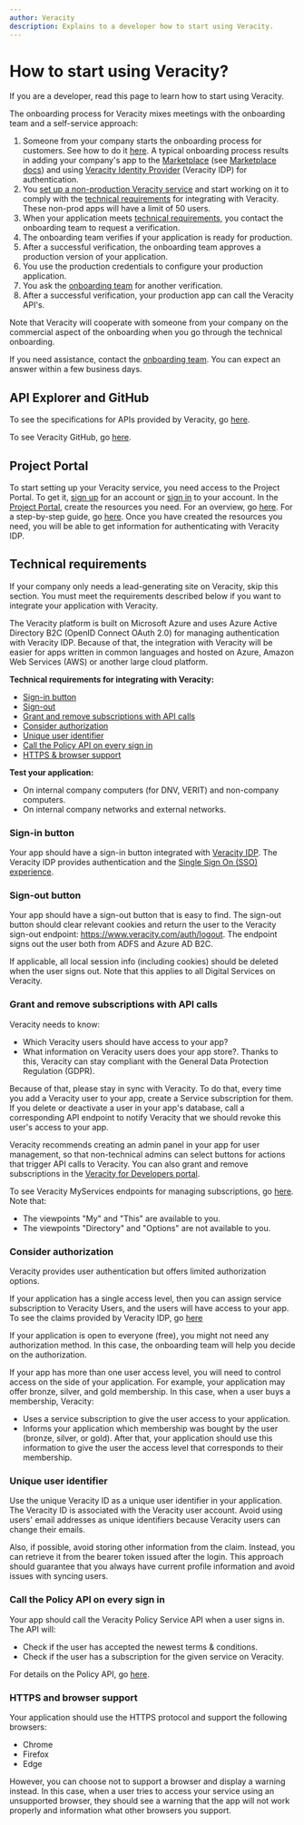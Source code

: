 ```yaml
---
author: Veracity
description: Explains to a developer how to start using Veracity.
---
```


# How to start using Veracity?
If you are a developer, read this page to learn how to start using Veracity. 

The onboarding process for Veracity mixes meetings with the onboarding team and a self-service approach:
1. Someone from your company starts the onboarding process for customers. See how to do it [here](https://developer.veracity.com/docs/section/marketplace/productpresentation). A typical onboarding process results in
adding your company's app to the [Marketplace](https://store.veracity.com/) (see [Marketplace docs](https://developer.veracity.com/docs/section/marketplace/marketplace)) and using [Veracity Identity Provider](https://developer.veracity.com/docs/section/identity/identity) (Veracity IDP) for authentication. 
2. You [set up a non-production Veracity service](#project) and start working on it to comply with the [technical requirements](#requirements) for integrating with Veracity. These non-prod apps will have a limit of 50 users. 
3. When your application meets [technical requirements](#technical-requirements), you contact the onboarding team to request a verification.
4. The onboarding team verifies if your application is ready for production.
5. After a successful verification, the onboarding team approves a production version of your application.
6. You use the production credentials to configure your production application.
7. You ask the [onboarding team](mailto:onboarding@veracity.com) for another verification.
8. After a successful verification, your production app can call the Veracity API's.

Note that Veracity will cooperate with someone from your company on the commercial aspect of the onboarding when you go through the technical onboarding.

If you need assistance, contact the [onboarding team](mailto:onboarding@veracity.com). You can expect an answer within a few business days.

## API Explorer and GitHub
To see the specifications for APIs provided by Veracity, go [here](https://developer.veracity.com/api).

To see Veracity GitHub, go [here](https://github.com/veracity).
## <a name="project"></a>Project Portal
To start setting up your Veracity service, you need access to the Project Portal. To get it, [sign up](https://id.veracity.com/sign-up?return-url=https%3a%2f%2fdeveloper.veracity.com%2fauth%2flogin%3freturnTo%3d%2fdevEnrolled) for an account or [sign in](https://login.veracity.com/a68572e3-63ce-4bc1-acdc-b64943502e9d/oauth2/v2.0/authorize?p=b2c_1a_signinwithadfsidp&redirect_uri=https%3A%2F%2Fdeveloper.veracity.com%2Fauth%2Foidc%2Floginreturn&response_type=code&response_mode=form_post&client_id=3e6d5154-57c6-4fb2-a591-1f51b6c7739e&mfa_required=true&state=CUSTOMOVVnHKeZnaNhrB3VRj7KsCCA56dBjh9U%7B%22query%22%3A%7B%22returnTo%22%3A%22%2FdevEnrolled%22%2C%22p%22%3A%22B2C_1A_SignInWithADFSIdp%22%7D%7D&nonce=Dhgzqrv_YktA_BRvQCKJR3fkpVJaTFqP&scope=openid%20offline_access%20https%3A%2F%2Fdnvglb2cprod.onmicrosoft.com%2F83054ebf-1d7b-43f5-82ad-b2bde84d7b75%2Fuser_impersonation%20https%3A%2F%2Fdnvglb2cprod.onmicrosoft.com%2F83054ebf-1d7b-43f5-82ad-b2bde84d7b75%2Fmanage_appregistrations%20https%3A%2F%2Fdnvglb2cprod.onmicrosoft.com%2F83054ebf-1d7b-43f5-82ad-b2bde84d7b75%2Fuser_administration%20https%3A%2F%2Fdnvglb2cprod.onmicrosoft.com%2F83054ebf-1d7b-43f5-82ad-b2bde84d7b75%2Fmanage_services%20https%3A%2F%2Fdnvglb2cprod.onmicrosoft.com%2F83054ebf-1d7b-43f5-82ad-b2bde84d7b75%2Fresource_administration&x-client-SKU=passport-azure-ad&x-client-Ver=4.3.2) to your account.
In the [Project Portal](https://developer.veracity.com/projects), create the resources you need. For an overview, go [here](https://developer.veracity.com/docs/section/developerexperience/introduction). For a step-by-step guide, go [here](https://developer.veracity.com/docs/section/developerexperience/introduction#tutorials).
Once you have created the resources you need, you will be able to get information for authenticating with Veracity IDP. 

## Technical requirements
If your company only needs a lead-generating site on Veracity, skip this section.
You must meet the requirements described below if you want to integrate your application with Veracity. 

The Veracity platform is built on Microsoft Azure and uses Azure Active Directory B2C (OpenID Connect OAuth 2.0) for managing authentication with Veracity IDP. Because of that, the integration with Veracity will be easier for apps written in common languages and hosted on Azure, Amazon Web Services (AWS) or another large cloud platform.

**Technical requirements for integrating with Veracity:**
* [Sign-in button](#sign-in-button)
* [Sign-out](#sign-out-button)
* [Grant and remove subscriptions with API calls](#grant-and-remove-subscriptions-with-api-calls)
* [Consider authorization](#consider-authorization)
* [Unique user identifier](#unique-user-identifier)
* [Call the Policy API on every sign in](#call-the-policy-api-on-every-sign-in)
* [HTTPS & browser support](#https-and-browser-support)

**Test your application:**
* On internal company computers (for DNV, VERIT) and non-company computers.
* On internal company networks and external networks.

### Sign-in button
Your app should have a sign-in button integrated with [Veracity IDP](https://developer.veracity.com/docs/section/identity/identity). The Veracity IDP provides authentication and the [Single Sign On (SSO) experience](https://developer.veracity.com/docs/section/customerservices/sso). 

### Sign-out button
Your app should have a sign-out button that is easy to find. 
The sign-out button should clear relevant cookies and return the user to the Veracity sign-out endpoint: https://www.veracity.com/auth/logout. The endpoint signs out the user both from ADFS and Azure AD B2C.

If applicable, all local session info (including cookies) should be deleted when the user signs out.
Note that this applies to all Digital Services on Veracity.

### Grant and remove subscriptions with API calls
Veracity needs to know:
* Which Veracity users should have access to your app?
* What information on Veracity users does your app store?. Thanks to this, Veracity can stay compliant with the General Data Protection Regulation (GDPR).

Because of that, please stay in sync with Veracity. To do that, every time you add a Veracity user to your app, create a Service subscription for them.
If you delete or deactivate a user in your app's database, call a corresponding API endpoint to notify Veracity that we should revoke this user's access to your app. 

Veracity recommends creating an admin panel in your app for user management, so that non-technical admins can select buttons for actions that trigger API calls to Veracity.
You can also grant and remove subscriptions in the [Veracity for Developers portal](https://developer.veracity.com/).

To see Veracity MyServices endpoints for managing subscriptions, go [here](https://developer.veracity.com/docs/section/identity/services-openapi). Note that:
* The viewpoints "My" and "This" are available to you.
* The viewpoints "Directory" and "Options" are not available to you. 

### Consider authorization
Veracity provides user authentication but offers limited authorization options. 

If your application has a single access level, then you can assign service subscription to Veracity Users, and the users will have access to your app. To see the claims provided by Veracity IDP, go [here](https://developer.veracity.com/docs/section/identity/authentication/claims)

If your application is open to everyone (free), you might not need any authorization method. In this case, the onboarding team will help you decide on the authorization.

If your app has more than one user access level, you will need to control access on the side of your application. For example, your application may offer bronze, silver, and gold membership. In this case, when a user buys a membership, Veracity:
* Uses a service subscription to give the user access to your application.
* Informs your application which membership was bought by the user (bronze, silver, or gold).
After that, your application should use this information to give the user the access level that corresponds to their membership.

### Unique user identifier
Use the unique Veracity ID as a unique user identifier in your application. The Veracity ID is associated with the Veracity user account. Avoid using users' email addresses as unique identifiers because Veracity users can change their emails.

Also, if possible, avoid storing other information from the claim. Instead, you can retrieve it from the bearer token issued after the login. This approach should guarantee that you always have current profile information and avoid issues with syncing users.

### Call the Policy API on every sign in
Your app should call the Veracity Policy Service API when a user signs in. The API will:
* Check if the user has accepted the newest terms & conditions.
* Check if the user has a subscription for the given service on Veracity.

For details on the Policy API, go [here](https://developer.veracity.com/docs/section/identity/policy-service).

### HTTPS and browser support
Your application should use the HTTPS protocol and support the following browsers:
* Chrome
* Firefox
* Edge

However, you can choose not to support a browser and display a warning instead. In this case, when a user tries to access your service using an unsupported browser, they should see a warning that the app will not work properly and information what other browsers you support.
